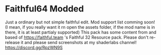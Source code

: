 # Faithful64 Modded 

Just a ordinary but not simple faithful edit.
Mod support list comming soon! (I mean, if you really want it rn open the assets folder, if the mod name is in there, it is at least partialy supported)
This pack has some content from and based of https://faithful.team 's Faithful 32 Resource pack. Please don't re-release it and please send screenshots at my shaderlabs channel! https://discord.gg/RpzWN9S
